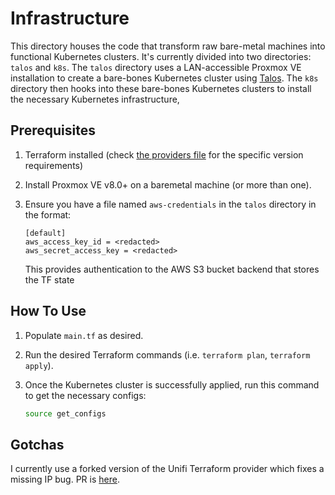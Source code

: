 # Infrastructure

This directory houses the code that transform raw bare-metal machines into functional Kubernetes clusters. It's currently divided into two directories: `talos` and `k8s`. The `talos` directory uses a LAN-accessible Proxmox VE installation to create a bare-bones Kubernetes cluster using [Talos](https://github.com/siderolabs/talos). The `k8s` directory then hooks into these bare-bones Kubernetes clusters to install the necessary Kubernetes infrastructure,

## Prerequisites

1. Terraform installed (check [the providers file](./talos/providers.tf) for the specific version requirements)
2. Install Proxmox VE v8.0+ on a baremetal machine (or more than one).
3. Ensure you have a file named `aws-credentials` in the `talos` directory in the format:

    ```text
    [default]
    aws_access_key_id = <redacted>
    aws_secret_access_key = <redacted>
    ```

    This provides authentication to the AWS S3 bucket backend that stores the TF state

## How To Use

1. Populate `main.tf` as desired.
2. Run the desired Terraform commands (i.e. `terraform plan`, `terraform apply`).
3. Once the Kubernetes cluster is successfully applied, run this command to get the necessary configs:

    ```bash
    source get_configs
    ```

## Gotchas

I currently use a forked version of the Unifi Terraform provider which fixes a missing IP bug. PR is [here](https://github.com/paultyng/terraform-provider-unifi/pull/430).
